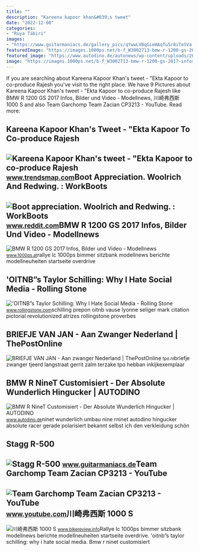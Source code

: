 ```yaml
---
title: ""
description: "Kareena kapoor khan&#039;s tweet"
date: "2022-12-08"
categories:
- "Ruya Tabiri"
images:
- "https://www.guitarmaniacs.de/gallery_pics/qYwwLVBqGieHAqTu5r8iTeSVa.jpg"
featuredImage: "https://images.1000ps.net/b-f_W3002713-bmw-r-1200-gs-2017-infos-bilder-und-video-636137668201890469.jpg"
featured_image: "https://www.autodino.de/autonews/wp-content/uploads/2014/08/BMW_R_nineT_Custom-Umbau_1.jpg"
image: "https://images.1000ps.net/b-f_W3002713-bmw-r-1200-gs-2017-infos-bilder-und-video-636137668201890469.jpg"
---
```


If you are searching about Kareena Kapoor Khan's tweet - "Ekta Kapoor to co-produce Rajesh you've visit to the right place. We have 9 Pictures about Kareena Kapoor Khan's tweet - "Ekta Kapoor to co-produce Rajesh like BMW R 1200 GS 2017 Infos, Bilder und Video - Modellnews, 川崎弗西斯 1000 S and also Team Garchomp Team Zacian CP3213 - YouTube. Read more:

Kareena Kapoor Khan's Tweet - "Ekta Kapoor To Co-produce Rajesh
---------------------------------------------------------------

 ![Kareena Kapoor Khan's tweet - "Ekta Kapoor to co-produce Rajesh](https://pbs.twimg.com/media/Fcyada8X0AANSFu.jpg) <small>www.trendsmap.com</small>Boot Appreciation. Woolrich And Redwing. : WorkBoots
----------------------------------------------------

 ![Boot appreciation. Woolrich and Redwing. : WorkBoots](https://i.redd.it/q62y2zlw88g71.jpg) <small>www.reddit.com</small>BMW R 1200 GS 2017 Infos, Bilder Und Video - Modellnews
-------------------------------------------------------

 ![BMW R 1200 GS 2017 Infos, Bilder und Video - Modellnews](https://images.1000ps.net/b-f_W3002713-bmw-r-1200-gs-2017-infos-bilder-und-video-636137668201890469.jpg) <small>www.1000ps.at</small>rallye lc 1000ps bimmer sitzbank modellnews berichte modellneuheiten startseite overdrive

'OITNB”s Taylor Schilling: Why I Hate Social Media - Rolling Stone
------------------------------------------------------------------

 !['OITNB”s Taylor Schilling: Why I Hate Social Media - Rolling Stone](https://www.rollingstone.com/wp-content/uploads/2018/06/rs-198849-R1237_FEA_Orange_A.jpg) <small>www.rollingstone.com</small>schilling prepon oitnb vause lyonne seliger mark citation pictorial revolutionized atrizes rollingstone proverbes

BRIEFJE VAN JAN - Aan Zwanger Nederland | ThePostOnline
-------------------------------------------------------

 ![BRIEFJE VAN JAN - Aan zwanger Nederland | ThePostOnline](https://tpo.nl/wp-content/uploads/2021/04/R.I.P..jpg) <small>tpo.nl</small>briefje zwanger tjeerd langstraat gerrit zalm terzake tpo hebban inkijkexemplaar

BMW R NineT Customisiert - Der Absolute Wunderlich Hingucker | AUTODINO
-----------------------------------------------------------------------

 ![BMW R NineT Customisiert - Der Absolute Wunderlich Hingucker | AUTODINO](https://www.autodino.de/autonews/wp-content/uploads/2014/08/BMW_R_nineT_Custom-Umbau_1.jpg) <small>www.autodino.de</small>ninet wunderlich umbau nine rninet autodino hingucker absolute racer gerade polarisiert bekannt selbst ich den verkleidung schön

Stagg R-500
-----------

 ![Stagg R-500](https://www.guitarmaniacs.de/gallery_pics/qYwwLVBqGieHAqTu5r8iTeSVa.jpg) <small>www.guitarmaniacs.de</small>Team Garchomp Team Zacian CP3213 - YouTube
------------------------------------------

 ![Team Garchomp Team Zacian CP3213 - YouTube](https://i.ytimg.com/vi/HYLCwcE-Dgc/maxres2.jpg?sqp=-oaymwEoCIAKENAF8quKqQMcGADwAQH4AYwCgALgA4oCDAgAEAEYRSBHKGUwDw==&rs=AOn4CLC_ulBvmvqa2cf2uT56Qfk3FCYaDA) <small>www.youtube.com</small>川崎弗西斯 1000 S
------------

 ![川崎弗西斯 1000 S](https://www.team-bhp.com/forum/attachments/superbikes-imports/1823953d1543676115-eicma-2018-honda-unveils-new-cbr-650-r-47173796_3666019340083308_4128082746826293248_o.jpg) <small>www.bikereview.info</small>Rallye lc 1000ps bimmer sitzbank modellnews berichte modellneuheiten startseite overdrive. 'oitnb”s taylor schilling: why i hate social media. Bmw r ninet customisiert
